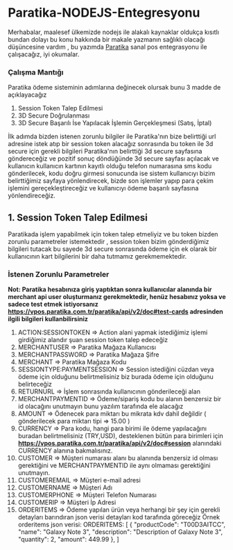 # Paratika-NODEJS-Entegresyonu

Merhabalar, maalesef ülkemizde nodejs ile alakalı kaynaklar oldukça kısıtlı bundan dolayı bu konu hakkında bir makale yazmanın sağlıklı olacağı düşüncesine vardım , bu yazımda [Paratika](https://www.paratika.com.tr/) sanal pos entegrasyonu ile çalışacağız, iyi okumalar.

### Çalışma Mantığı 

Paratika ödeme sisteminin adımlarına değinecek olursak bunu 3 madde de açıklayacağız 

1. Session Token Talep Edilmesi
2. 3D Secure Doğrulanması
3. 3D Secure Başarılı İse Yapılacak İşlemin Gerçekleşmesi (Satış, İptal)

İlk adımda bizden istenen zorunlu bilgiler ile Paratika'nın bize belirttiği url adresine istek atıp bir session token alacağız sonrasında bu token ile 3d secure için gerekli bilgileri Paratika'nın belirttiği 3d secure sayfasına göndereceğiz ve pozitif sonuç döndüğünde 3d secure sayfası açılacak ve kullanıcın kullanıcın kartının kayıtlı olduğu telefon numarasına sms kodu gönderilecek, kodu doğru girmesi sonucunda ise sistem kullanıcıyı bizim belirttiğimiz sayfaya yönlendirecek, bizde son işlemler yapıp para çekim işlemini gereçekleştireceğiz ve kullanıcıyı ödeme başarılı sayfasına yönlendireceğiz.

## 1. Session Token Talep Edilmesi

Paratikada işlem yapabilmek için token talep etmeliyiz ve bu token bizden zorunlu parametreler istemektedir , session token bizim gönderdiğimiz bilgileri tutacak bu sayede 3d secure sonrasında ödeme için ek olarak bir kullanıcının kart bilgilerini bir daha tutmamız gerekmemektedir. 

### İstenen Zorunlu Parametreler

**Not: Paratika hesabınıza giriş yaptıktan sonra kullanıcılar alanında bir merchant api user oluşturmanız gerekmektedir, henüz hesabınız yoksa ve sadece test etmek istiyorsanız https://vpos.paratika.com.tr/paratika/api/v2/doc#test-cards adresinden ilgili bilgileri kullanbilirsiniz**

1. ACTION:SESSIONTOKEN => Action alani yapmak istediğimiz işlemi girdiğimiz alandır şuan session token talep edeceğiz
2. MERCHANTUSER => Paratika Mağaza Kullanıcısı
3. MERCHANTPASSWORD => Paratika Mağaza Şifre
4. MERCHANT => Paratika Mağaza Kodu
5. SESSIONTYPE:PAYMENTSESSION => Session istediğini cüzdan veya ödeme için olduğunu belirtmelisiniz biz burada ödeme için olduğunu belirteceğiz
6. RETURNURL => İşlem sonrasında kullanıcının gönderileceği alan 
7. MERCHANTPAYMENTID => Ödeme/sipariş kodu bu alanın benzersiz bir id olacağını unutmayın bunu yazılım tarafında ele alacağız
8. AMOUNT => Ödenecek para miktarı bu mikrata kdv dahil değildir ( gönderilecek para miktarı tipi => 15.00 )
9. CURRENCY => Para kodu, hangi para birimi ile ödeme yapılacağını buradan belirtmelisiniz (TRY,USD), desteklenen bütün para birimleri için **https://vpos.paratika.com.tr/paratika/api/v2/doc#session** alanındaki CURRENCY alanına bakmalısınız.
10. CUSTOMER => Müşteri numarası alanı bu alanında benzersiz id olması gerektiğini ve MERCHANTPAYMENTID ile aynı olmaması gerektiğini unutmayın.
11. CUSTOMEREMAIL => Müşteri e-mail adresi 
12. CUSTOMERNAME => Müşteri Adı 
13. CUSTOMERPHONE => Müşteri Telefon Numarası 
14. CUSTOMERIP => Müşteri İp Adresi 
15. ORDERITEMS => Ödeme yapılan ürün veya herhangi bir şey için gerekli detayları barındıran json verisi detayları kod tarafında göreceğiz 
Örnek orderitems json verisi: 
ORDERITEMS:  [ 
        { 
            "productCode": "T00D3AITCC", 
            "name": "Galaxy Note 3", 
            "description": "Description of Galaxy Note 3", 
            "quantity": 2, 
            "amount": 449.99
        }, 
       ]


